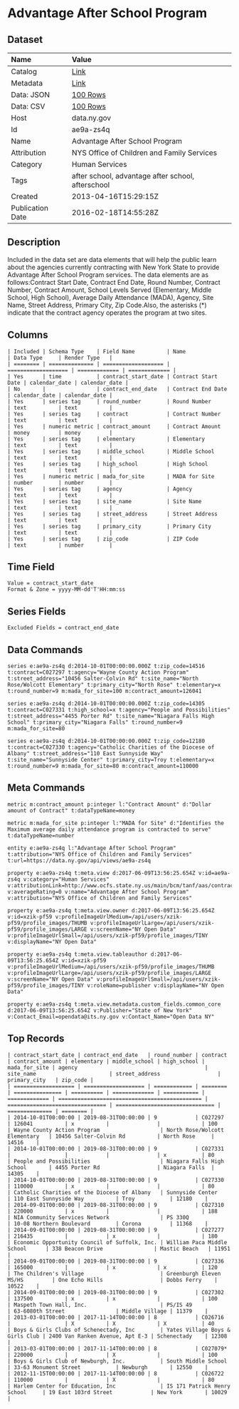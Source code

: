 # Advantage After School Program

## Dataset

| Name | Value |
| :--- | :---- |
| Catalog | [Link](https://catalog.data.gov/dataset/advantage-after-school-program) |
| Metadata | [Link](https://data.ny.gov/api/views/ae9a-zs4q) |
| Data: JSON | [100 Rows](https://data.ny.gov/api/views/ae9a-zs4q/rows.json?max_rows=100) |
| Data: CSV | [100 Rows](https://data.ny.gov/api/views/ae9a-zs4q/rows.csv?max_rows=100) |
| Host | data.ny.gov |
| Id | ae9a-zs4q |
| Name | Advantage After School Program |
| Attribution | NYS Office of Children and Family Services |
| Category | Human Services |
| Tags | after school, advantage after school, afterschool |
| Created | 2013-04-16T15:29:15Z |
| Publication Date | 2016-02-18T14:55:28Z |

## Description

Included in the data set are data elements that will help the public learn about the agencies currently contracting with New York State to provide Advantage After School Program services. The data elements are as follows:Contract Start Date, Contract End Date, Round Number, Contract Number, Contract Amount, School Levels Served (Elementary, Middle School, High School), Average Daily Attendance (MADA), Agency, Site Name, Street Address, Primary City, Zip Code.Also, the asterisks (*) indicate that the contract agency operates the program at two sites.

## Columns

```ls
| Included | Schema Type    | Field Name          | Name                | Data Type     | Render Type   |
| ======== | ============== | =================== | =================== | ============= | ============= |
| Yes      | time           | contract_start_date | Contract Start Date | calendar_date | calendar_date |
| No       |                | contract_end_date   | Contract End Date   | calendar_date | calendar_date |
| Yes      | series tag     | round_number        | Round Number        | text          | text          |
| Yes      | series tag     | contract            | Contract Number     | text          | text          |
| Yes      | numeric metric | contract_amount     | Contract Amount     | money         | money         |
| Yes      | series tag     | elementary          | Elementary          | text          | text          |
| Yes      | series tag     | middle_school       | Middle School       | text          | text          |
| Yes      | series tag     | high_school         | High School         | text          | text          |
| Yes      | numeric metric | mada_for_site       | MADA for Site       | number        | number        |
| Yes      | series tag     | agency              | Agency              | text          | text          |
| Yes      | series tag     | site_name           | Site Name           | text          | text          |
| Yes      | series tag     | street_address      | Street Address      | text          | text          |
| Yes      | series tag     | primary_city        | Primary City        | text          | text          |
| Yes      | series tag     | zip_code            | ZIP Code            | text          | number        |
```

## Time Field

```ls
Value = contract_start_date
Format & Zone = yyyy-MM-dd'T'HH:mm:ss
```

## Series Fields

```ls
Excluded Fields = contract_end_date
```

## Data Commands

```ls
series e:ae9a-zs4q d:2014-10-01T00:00:00.000Z t:zip_code=14516 t:contract=C027297 t:agency="Wayne County Action Program" t:street_address="10456 Salter-Colvin Rd" t:site_name="North Rose/Wolcott Elementary" t:primary_city="North Rose" t:elementary=x t:round_number=9 m:mada_for_site=100 m:contract_amount=126041

series e:ae9a-zs4q d:2014-10-01T00:00:00.000Z t:zip_code=14305 t:contract=C027331 t:high_school=x t:agency="People and Possibilities" t:street_address="4455 Porter Rd" t:site_name="Niagara Falls High School" t:primary_city="Niagara Falls" t:round_number=9 m:mada_for_site=80

series e:ae9a-zs4q d:2014-10-01T00:00:00.000Z t:zip_code=12180 t:contract=C027330 t:agency="Catholic Charities of the Diocese of Albany" t:street_address="110 East Sunnyside Way" t:site_name="Sunnyside Center" t:primary_city=Troy t:elementary=x t:round_number=9 m:mada_for_site=80 m:contract_amount=110000
```

## Meta Commands

```ls
metric m:contract_amount p:integer l:"Contract Amount" d:"Dollar amount of Contract" t:dataTypeName=money

metric m:mada_for_site p:integer l:"MADA for Site" d:"Identifies the Maximum average daily attendance program is contracted to serve" t:dataTypeName=number

entity e:ae9a-zs4q l:"Advantage After School Program" t:attribution="NYS Office of Children and Family Services" t:url=https://data.ny.gov/api/views/ae9a-zs4q

property e:ae9a-zs4q t:meta.view d:2017-06-09T13:56:25.654Z v:id=ae9a-zs4q v:category="Human Services" v:attributionLink=http://www.ocfs.state.ny.us/main/bcm/tanf/aas/contractlistAAS.pdf v:averageRating=0 v:name="Advantage After School Program" v:attribution="NYS Office of Children and Family Services"

property e:ae9a-zs4q t:meta.view.owner d:2017-06-09T13:56:25.654Z v:id=xzik-pf59 v:profileImageUrlMedium=/api/users/xzik-pf59/profile_images/THUMB v:profileImageUrlLarge=/api/users/xzik-pf59/profile_images/LARGE v:screenName="NY Open Data" v:profileImageUrlSmall=/api/users/xzik-pf59/profile_images/TINY v:displayName="NY Open Data"

property e:ae9a-zs4q t:meta.view.tableauthor d:2017-06-09T13:56:25.654Z v:id=xzik-pf59 v:profileImageUrlMedium=/api/users/xzik-pf59/profile_images/THUMB v:profileImageUrlLarge=/api/users/xzik-pf59/profile_images/LARGE v:screenName="NY Open Data" v:profileImageUrlSmall=/api/users/xzik-pf59/profile_images/TINY v:roleName=publisher v:displayName="NY Open Data"

property e:ae9a-zs4q t:meta.view.metadata.custom_fields.common_core d:2017-06-09T13:56:25.654Z v:Publisher="State of New York" v:Contact_Email=opendata@its.ny.gov v:Contact_Name="Open Data NY"
```

## Top Records

```ls
| contract_start_date | contract_end_date   | round_number | contract | contract_amount | elementary | middle_school | high_school | mada_for_site | agency                                        | site_name                       | street_address                  | primary_city   | zip_code | 
| =================== | =================== | ============ | ======== | =============== | ========== | ============= | =========== | ============= | ============================================= | =============================== | =============================== | ============== | ======== | 
| 2014-10-01T00:00:00 | 2019-08-31T00:00:00 | 9            | C027297  | 126041          | x          |               |             | 100           | Wayne County Action Program                   | North Rose/Wolcott Elementary   | 10456 Salter-Colvin Rd          | North Rose     | 14516    | 
| 2014-10-01T00:00:00 | 2019-08-31T00:00:00 | 9            | C027331  |                 |            |               | x           | 80            | People and Possibilities                      | Niagara Falls High School       | 4455 Porter Rd                  | Niagara Falls  | 14305    | 
| 2014-10-01T00:00:00 | 2019-08-31T00:00:00 | 9            | C027330  | 110000          | x          |               |             | 80            | Catholic Charities of the Diocese of Albany   | Sunnyside Center                | 110 East Sunnyside Way          | Troy           | 12180    | 
| 2014-09-01T00:00:00 | 2019-08-31T00:00:00 | 9            | C027310  | 220000          | x          |               |             | 188           | NIA Community Services Network                | PS 330Q                         | 10-08 Northern Boulevard        | Corona         | 11368    | 
| 2014-09-01T00:00:00 | 2019-08-31T00:00:00 | 9            | C027277  | 216435          |            | x             |             | 180           | Economic Opportunity Council of Suffolk, Inc. | William Paca Middle School      | 338 Beacon Drive                | Mastic Beach   | 11951    | 
| 2014-09-01T00:00:00 | 2019-08-31T00:00:00 | 9            | C027336  | 165000          |            | x             | x           | 120           | The Children's Village                        | Greenburgh Eleven MS/HS         | One Echo Hills                  | Dobbs Ferry    | 10522    | 
| 2014-09-01T00:00:00 | 2019-08-31T00:00:00 | 9            | C027302  | 137500          | x          | x             |             | 100           | Maspeth Town Hall, Inc.                       | PS/IS 49                        | 63-6080th Street                | Middle Village | 11379    | 
| 2013-03-01T00:00:00 | 2017-11-14T00:00:00 | 8            | C026716  |                 | X          | X             | X           | 40            | Boys & Girls Clubs of Schenectady, Inc        | Yates Village Boys & Girls Club | 2400 Van Ranken Avenue, Apt E-3 | Schenectady    | 12308    | 
| 2013-03-01T00:00:00 | 2017-11-14T00:00:00 | 8            | C027079* | 220000          |            | X             |             | 100           | Boys & Girls Club of Newburgh, Inc.           | South Middle School             | 33-63 Monument Street           | Newburgh       | 12550    | 
| 2012-11-15T00:00:00 | 2017-11-14T00:00:00 | 8            | C026722  | 110000          |            | X             |             | 80            | Harlem Center for Education, Inc              | IS 171 Patrick Henry School     | 19 East 103rd Street            | New York       | 10029    | 
```